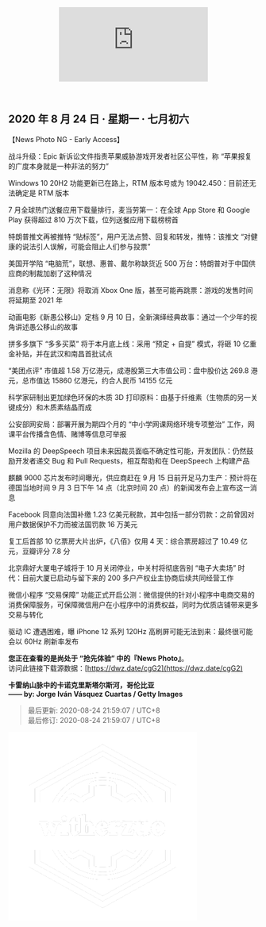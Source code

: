 <header>  

![News Photo | 半日刊](https://api.sunweihu.com/api/bing1/api.php)  

</header>

<section>  

## 2020 年 8 月 24 日 · 星期一 · 七月初六  

【News Photo NG - Early Access】  

战斗升级：Epic 新诉讼文件指责苹果威胁游戏开发者社区公平性，称 “苹果报复的广度本身就是一种非法的努力”  

Windows 10 20H2 功能更新已在路上，RTM 版本号或为 19042.450：目前还无法确定是 RTM 版本  

7 月全球热门送餐应用下载量排行，麦当劳第一：在全球 App Store 和 Google Play 获得超过 810 万次下载，位列送餐应用下载榜榜首  

特朗普推文再被推特 “贴标签”，用户无法点赞、回复和转发，推特：该推文 “对健康的说法引人误解，可能会阻止人们参与投票”  

美国开学陷 “电脑荒”，联想、惠普、戴尔称缺货近 500 万台：特朗普对于中国供应商的制裁加剧了这种情况  

消息称《光环：无限》将取消 Xbox One 版，甚至可能再跳票：游戏的发售时间将延期至 2021 年  

动画电影《新愚公移山》定档 9 月 10 日，全新演绎经典故事：通过一个少年的视角讲述愚公移山的故事  

拼多多旗下 “多多买菜” 将于本月底上线：采用 “预定 + 自提” 模式，将砸 10 亿重金补贴，并在武汉和南昌首批试点  

“美团点评” 市值超 1.58 万亿港元，成港股第三大市值公司：盘中股价达 269.8 港元，总市值达 15860 亿港元，约合人民币 14155 亿元  

科学家研制出更加绿色环保的木质 3D 打印原料：由基于纤维素（生物质的另一关键成分）和木质素结晶而成  

公安部网安局：部署开展为期四个月的 “中小学网课网络环境专项整治” 工作，网课平台传播含色情、赌博等信息可举报  

Mozilla 的 DeepSpeech 项目未来因裁员面临不确定性可能，开发团队：仍然鼓励开发者递交 Bug 和 Pull Requests，相互帮助和在 DeepSpeech 上构建产品  

麒麟 9000 芯片发布时间曝光，供应商赶在 9 月 15 日前开足马力生产：预计将在德国当地时间 9 月 3 日下午 14 点（北京时间 20 点）的新闻发布会上宣布这一消息  

Facebook 同意向法国补缴 1.23 亿美元税款，其中包括一部分罚款：之前曾因对用户数据保护不力而被法国罚款 16 万美元  

复工后首部 10 亿票房大片出炉，《八佰》仅用 4 天：综合票房超过了 10.49 亿元，豆瓣评分 7.8 分  

北京鼎好大厦电子城将于 10 月关闭停业，中关村将彻底告别 “电子大卖场” 时代：目前大厦已启动与留下来的 200 多户产权业主协商后续共同经营工作  

微信小程序 “交易保障” 功能正式开启公测：微信提供的针对小程序中电商交易的消费保障服务，可保障微信用户在小程序中的消费权益，同时为优质店铺带来更多交易与转化  

驱动 IC 遭遇困难，曝 iPhone 12 系列 120Hz 高刷屏可能无法到来：最终很可能会以 60Hz 刷新率发布  

</section>  

<footer>  

**您正在查看的是尚处于 “抢先体验” 中的『News Photo』**。  
访问此链接下载源数据：[https://dwz.date/cgG2](https://dwz.date/cgG2)  

**卡雷纳山脉中的卡诺克里斯塔尔斯河，哥伦比亚**  
**—— by: Jorge Iván Vásquez Cuartas / Getty Images** 

> 最后更新: 2020-08-24 21:59:07 / UTC+8  
> 最后修订: 2020-08-24 21:59:07 / UTC+8  

![watermark](ref/avatar-normal-new.png "watermark")  

</footer>  